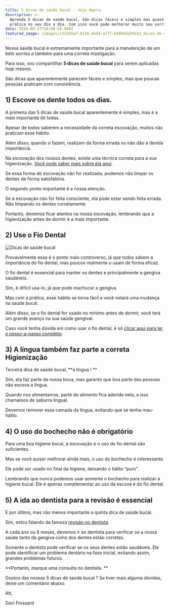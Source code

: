 ```yaml
---
title: 5 Dicas de saúde bucal - Veja Agora.
description: >-
  Aprenda 5 dicas de saúde bucal. São dicas fáceis e simples mas quase ninguem
  prática no seu dia a dia. Com isso você pode melhorar muito seu sorriso.
date: 2018-08-27T10:00:56.000Z
featured_image: /images/c533d5a7-8116-4e44-af77-b3094da591b1_dicas-de-saude-bucal.jpg
---
```

Nossa saúde bucal é extremamente importante para a manutenção de um belo sorriso e também para uma correta mastigação. 

Para isso, vou compartilhar **5 dicas de saúde bucal** para serem aplicadas hoje mesmo. 

São dicas que aparentemente parecem fáceis e simples, mas que poucas pessoas praticam com consistência. 

## **1) Escove os dente todos os dias.**

A primeira das 5 dicas de saúde bucal aparentemente é simples, mas é a mais importante de todas. 

Apesar de todos saberem a necessidade da correta escovação, muitos não praticam esse hábito. 

Além disso, quando o fazem, realizam da forma errada ou não dão a devida importância. 

Na escovação dos nossos dentes, existe uma técnica correta para a sua higienização. [Você pode saber mais sobre ela aqui](/escovacao-dos-dentes/). 

Se essa forma de escovação não for realizada, podemos não limpar os dentes de forma satisfatória. 

O segundo ponto importante é a nossa atenção. 

Se a escovação não for feita consciente, ela pode estar sendo feita errada. Não limpando os dentes corretamente. 

Portanto, devemos ficar atentos na nossa escovação, lembrando que a higienização antes de dormir é a mais importante.

## **2) Use o Fio Dental**

![Dicas de saúde bucal](/images/86359d24-be56-4d13-998e-1f30b6e8c8db_dicas-de-saúde-bucal-fio.jpg "Dicas de saúde bucal") 

Provavelmente esse é o ponto mais controverso, já que todos sabem a importância do fio dental, mas poucos realmente o usam de forma eficaz. 

O fio dental é essencial para manter os dentes e principalmente a gengiva saudáveis. 

Sim, é difícil usa-lo, já que pode machucar a gengiva. 

Mas com a prática, esse hábito se torna fácil e você notará uma mudança na saúde bucal. 

Além disso, se o fio dental for usado no mínimo antes de dormir, você terá um grande avanço na sua saúde gengival. 

Caso você tenha dúvida em como usar o fio dental, é só [clicar aqui para ler o passo-a-passo completo](/como-passar-o-fio-dental/).

## **3) A língua também faz parte a correta Higienização**

Terceira dica de saúde bucal, **a língua ! **

Sim, ela faz parte da nossa boca, mas garanto que boa parte das pessoas não escova a língua. 

Quando nos alimentamos, parte do alimento fica aderido nela, a isso chamamos de saburra lingual. 

Devemos remover essa camada da língua, evitando que se tenha mau-hálito.

## **4) O uso do bochecho não é obrigatório**

Para uma boa higiene bucal, a escovação e o uso do fio dental são suficientes. 

Mas se você quiser melhorar ainda mais, o uso do bochecho é interessante. 

Ele pode ser usado no final da higiene, deixando o hálito “puro”. 

Lembrando que nunca podemos usar somente o bochecho para realizar a higiene bucal. Ele é apenas complementar ao uso da escova e do fio dental.

## **5) A ida ao dentista para a revisão é essencial**

E por último, mas não menos importante a quinta dica de saúde bucal. 

Sim, estou falando da famosa [revisão no dentista](/problemas-nos-dentes/). 

A cada ano ou 6 meses, devemos ir ao dentista para verificar se a nossa saúde tanto da gengiva como dos dentes estão corretas. 

Somente o dentista pode verificar se os seus dentes estão saudáveis. Ele pode identificar um problema dentário na fase inicial, evitando assim, grandes problemas futuros. 

**Portanto, marque uma consulta no dentista. **

Gostou das nossas 5 dicas de saúde bucal ? Se tiver mais alguma dúvidas, deixe um comentário abaixo.

Att, 

Davi Frossard

